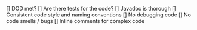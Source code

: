 [] DOD met?
[] Are there tests for the code?
[] Javadoc is thorough
[] Consistent code style and naming conventions
[] No debugging code
[] No code smells / bugs
[] Inline comments for complex code